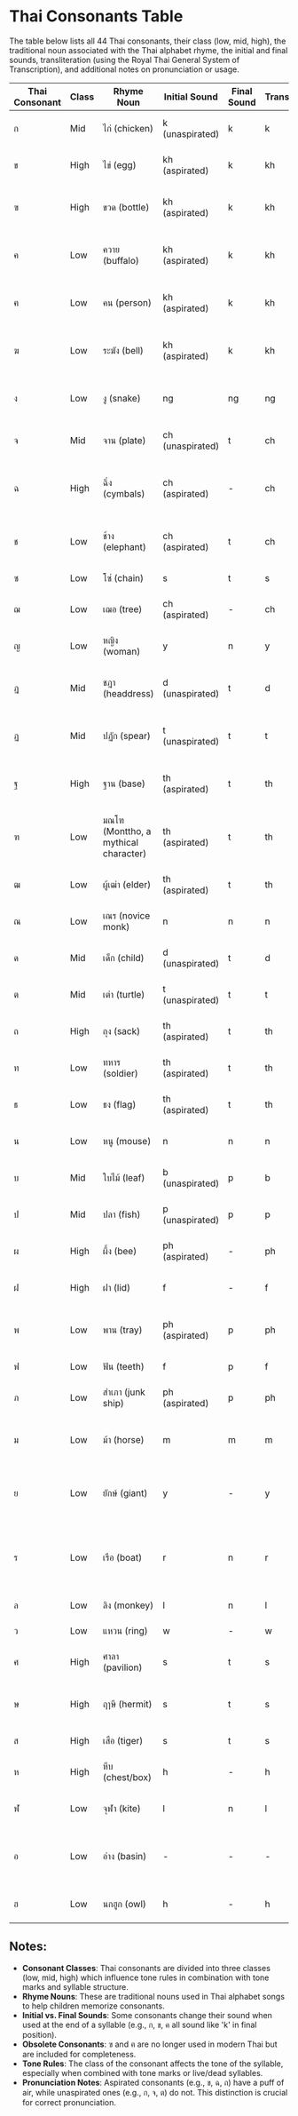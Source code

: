 # Thai Consonants Table

The table below lists all 44 Thai consonants, their class (low, mid, high), the traditional noun associated with the Thai alphabet rhyme, the initial and final sounds, transliteration (using the Royal Thai General System of Transcription), and additional notes on pronunciation or usage.

| Thai Consonant | Class | Rhyme Noun | Initial Sound | Final Sound | Transliteration | Notes |
|----------------|-------|------------|---------------|-------------|-----------------|-------|
| ก | Mid | ไก่ (chicken) | k (unaspirated) | k | k | Unaspirated, like 'k' in "sky". |
| ข | High | ไข่ (egg) | kh (aspirated) | k | kh | Aspirated, like 'k' in "kite". |
| ฃ | High | ขวด (bottle) | kh (aspirated) | k | kh | Obsolete, rarely used in modern Thai. |
| ค | Low | ควาย (buffalo) | kh (aspirated) | k | kh | Aspirated, paired with low-class tone rules. |
| ฅ | Low | คน (person) | kh (aspirated) | k | kh | Obsolete, not used in modern Thai. |
| ฆ | Low | ระฆัง (bell) | kh (aspirated) | k | kh | Rare in initial position, used in loanwords. |
| ง | Low | งู (snake) | ng | ng | ng | Nasal sound, like 'ng' in "sing". |
| จ | Mid | จาน (plate) | ch (unaspirated) | t | ch | Unaspirated, like 'ch' in "church". |
| ฉ | High | ฉิ่ง (cymbals) | ch (aspirated) | - | ch | Aspirated, no final sound in modern usage. |
| ช | Low | ช้าง (elephant) | ch (aspirated) | t | ch | Aspirated, common in native Thai words. |
| ซ | Low | โซ่ (chain) | s | t | s | Similar to 's' in "see". |
| ฌ | Low | เฌอ (tree) | ch (aspirated) | - | ch | Rare, used in specific loanwords. |
| ญ | Low | หญิง (woman) | y | n | y | Palatal nasal in final position. |
| ฎ | Mid | ชฎา (headdress) | d (unaspirated) | t | d | Rare, used in royal or ceremonial terms. |
| ฏ | Mid | ปฏัก (spear) | t (unaspirated) | t | t | Unaspirated, used in specific words. |
| ฐ | High | ฐาน (base) | th (aspirated) | t | th | Rare, used in Pali/Sanskrit loanwords. |
| ฑ | Low | มณโฑ (Monttho, a mythical character) | th (aspirated) | t | th | Used in loanwords, rare in native words. |
| ฒ | Low | ผู้เฒ่า (elder) | th (aspirated) | t | th | Rare, used in specific contexts. |
| ณ | Low | เณร (novice monk) | n | n | n | Nasal sound, like 'n' in "no". |
| ด | Mid | เด็ก (child) | d (unaspirated) | t | d | Unaspirated, like 'd' in "dog". |
| ต | Mid | เต่า (turtle) | t (unaspirated) | t | t | Unaspirated, like 't' in "stop". |
| ถ | High | ถุง (sack) | th (aspirated) | t | th | Aspirated, like 't' in "top". |
| ท | Low | ทหาร (soldier) | th (aspirated) | t | th | Common in native Thai words. |
| ธ | Low | ธง (flag) | th (aspirated) | t | th | Used in Pali/Sanskrit loanwords. |
| น | Low | หนู (mouse) | n | n | n | Nasal sound, like 'n' in "net". |
| บ | Mid | ใบไม้ (leaf) | b (unaspirated) | p | b | Unaspirated, like 'b' in "boy". |
| ป | Mid | ปลา (fish) | p (unaspirated) | p | p | Unaspirated, like 'p' in "spin". |
| ผ | High | ผึ้ง (bee) | ph (aspirated) | - | ph | Aspirated, like 'p' in "pin". |
| ฝ | High | ฝา (lid) | f | - | f | Like 'f' in "fan", no final sound. |
| พ | Low | พาน (tray) | ph (aspirated) | p | ph | Aspirated, common in native words. |
| ฟ | Low | ฟัน (teeth) | f | p | f | Like 'f' in "fish". |
| ภ | Low | สำเภา (junk ship) | ph (aspirated) | p | ph | Used in Pali/Sanskrit loanwords. |
| ม | Low | ม้า (horse) | m | m | m | Nasal sound, like 'm' in "man". |
| ย | Low | ยักษ์ (giant) | y | - | y | Like 'y' in "yes", no final sound in some dialects. |
| ร | Low | เรือ (boat) | r | n | r | Rolled 'r', often pronounced as 'l' in casual speech. |
| ล | Low | ลิง (monkey) | l | n | l | Like 'l' in "love". |
| ว | Low | แหวน (ring) | w | - | w | Like 'w' in "way". |
| ศ | High | ศาลา (pavilion) | s | t | s | Used in Pali/Sanskrit loanwords. |
| ษ | High | ฤๅษี (hermit) | s | t | s | Rare, used in Pali/Sanskrit loanwords. |
| ส | High | เสือ (tiger) | s | t | s | Like 's' in "sun". |
| ห | High | หีบ (chest/box) | h | - | h | Like 'h' in "hat", no final sound. |
| ฬ | Low | จุฬา (kite) | l | n | l | Rare, used in specific loanwords. |
| อ | Low | อ่าง (basin) | - | - | - | Acts as a vowel holder, no consonant sound. |
| ฮ | Low | นกฮูก (owl) | h | - | h | Like 'h' in "hot", no final sound. |

## Notes:
- **Consonant Classes**: Thai consonants are divided into three classes (low, mid, high) which influence tone rules in combination with tone marks and syllable structure.
- **Rhyme Nouns**: These are traditional nouns used in Thai alphabet songs to help children memorize consonants.
- **Initial vs. Final Sounds**: Some consonants change their sound when used at the end of a syllable (e.g., ก, ข, ค all sound like 'k' in final position).
- **Obsolete Consonants**: ฃ and ฅ are no longer used in modern Thai but are included for completeness.
- **Tone Rules**: The class of the consonant affects the tone of the syllable, especially when combined with tone marks or live/dead syllables.
- **Pronunciation Notes**: Aspirated consonants (e.g., ข, ฉ, ถ) have a puff of air, while unaspirated ones (e.g., ก, จ, ต) do not. This distinction is crucial for correct pronunciation.